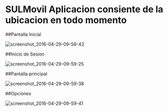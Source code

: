 # SULMovil Aplicacion consiente de la ubicacion en todo momento

##Pantalla Inicial

![screenshot_2016-04-29-09-58-42](https://cloud.githubusercontent.com/assets/11744752/14920142/c294b6ec-0df1-11e6-987e-43cba98a81dd.png)

##Inicio de Sesion

![screenshot_2016-04-29-09-59-25](https://cloud.githubusercontent.com/assets/11744752/14920269/31267a82-0df2-11e6-82ce-773c8281bec1.png)

##Pantalla principal

![screenshot_2016-04-29-09-59-38](https://cloud.githubusercontent.com/assets/11744752/14920272/34d92120-0df2-11e6-8617-3a452529fa6e.png)

##Opciones

![screenshot_2016-04-29-09-59-41](https://cloud.githubusercontent.com/assets/11744752/14920278/38fd8f0c-0df2-11e6-9bf3-930672fbfcc0.png)
